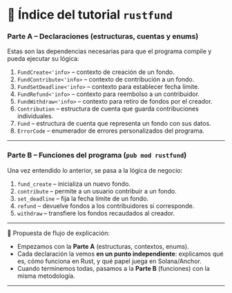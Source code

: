 # 📘 Índice del tutorial `rustfund`

### **Parte A – Declaraciones (estructuras, cuentas y enums)**

Estas son las dependencias necesarias para que el programa compile y pueda ejecutar su lógica:

1. `FundCreate<'info>` – contexto de creación de un fondo.
2. `FundContribute<'info>` – contexto de contribución a un fondo.
3. `FundSetDeadline<'info>` – contexto para establecer fecha límite.
4. `FundRefund<'info>` – contexto para reembolso a un contribuidor.
5. `FundWithdraw<'info>` – contexto para retiro de fondos por el creador.
6. `Contribution` – estructura de cuenta que guarda contribuciones individuales.
7. `Fund` – estructura de cuenta que representa un fondo con sus datos.
8. `ErrorCode` – enumerador de errores personalizados del programa.

---

### **Parte B – Funciones del programa (`pub mod rustfund`)**

Una vez entendido lo anterior, se pasa a la lógica de negocio:

1. `fund_create` – inicializa un nuevo fondo.
2. `contribute` – permite a un usuario contribuir a un fondo.
3. `set_deadline` – fija la fecha límite de un fondo.
4. `refund` – devuelve fondos a los contribuidores si corresponde.
5. `withdraw` – transfiere los fondos recaudados al creador.

---

📌 Propuesta de flujo de explicación:

* Empezamos con la **Parte A** (estructuras, contextos, enums).
* Cada declaración la vemos **en un punto independiente**: explicamos qué es, cómo funciona en Rust, y qué papel juega en Solana/Anchor.
* Cuando terminemos todas, pasamos a la **Parte B** (funciones) con la misma metodología.

---
